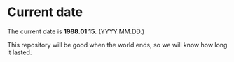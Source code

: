 # Current date

The current date is **1988.01.15.** (YYYY.MM.DD.)

This repository will be good when the world ends, so we will know how long it lasted.